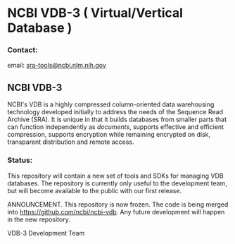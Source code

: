# NCBI VDB-3 ( Virtual/Vertical Database )

### Contact:
email: sra-tools@ncbi.nlm.nih.gov

## NCBI VDB-3
NCBI's VDB is a highly compressed column-oriented data warehousing technology developed initially to address the needs of the Sequence Read Archive (SRA). It is unique in that it builds databases from smaller parts that can function independently as _documents_, supports effective and efficient compression, supports encryption while remaining encrypted on disk, transparent distribution and remote access.

### Status:
This repository will contain a new set of tools and SDKs for managing VDB databases. The repository is currently only useful to the development team, but will become available to the public with our first release.

ANNOUNCEMENT. This repository is now frozen. The code is being merged into https://github.com/ncbi/ncbi-vdb. Any future development will happen in the new repository.

VDB-3 Development Team
